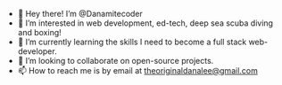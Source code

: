 - 👋 Hey there! I’m @Danamitecoder
- 👀 I’m interested in web development, ed-tech, deep sea scuba diving and boxing!
- 🌱 I’m currently learning the skills I need to become a full stack web-developer.
- 💞️ I’m looking to collaborate on open-source projects.
- 📫 How to reach me is by email at theoriginaldanalee@gmail.com

<!---
Danamitecoder/Danamitecoder is a ✨ special ✨ repository because its `README.md` (this file) appears on your GitHub profile.
You can click the Preview link to take a look at your changes.
--->
